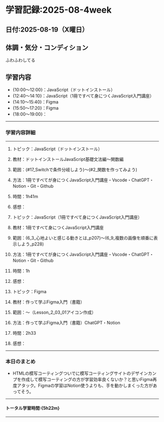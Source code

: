 # 学習記録:2025-08-4week

## 日付:2025-08-19（X曜日）

## 体調・気分・コンディション
ふわふわしてる

## 学習内容
- {10:00〜12:00}：JavaScript（ドットインストール）
- {12:40〜14:10}：JavaScript（1冊ですべて身につくJavaScript入門講座）
- {14:10〜15:40}：Figma
- {15:50〜17:20}：Figma
- {18:00〜19:00}：

---

### 学習内容詳細

---

1. トピック：JavaScript（ドットインストール）
1. 教材：ドットインストールJavaScript基礎文法編〜関数編
1. 範囲：(#17_Switchで条件分岐しよう)〜(#2_関数を作ってみよう)
1. 方法：1冊ですべてが身につくJavaScript入門講座・Vscode・ChatGPT・Notion・Git・Github
1. 時間：1h41m
1. 感想：

1. トピック：JavaScript（1冊ですべて身につくJavaScript入門講座）
1. 教材：1冊ですべて身につくJavaScript入門講座
1. 範囲：(6_3_心地よいと感じる動きとは_p207)〜(6_9_複数の画像を順番に表示しよう_p228)
1. 方法：1冊ですべてが身につくJavaScript入門講座・Vscode・ChatGPT・Notion・Git・Github
1. 時間：1h
1. 感想：

1. トピック：Figma
1. 教材：作って学ぶFigma入門（書籍）
1. 範囲：〜（Lesson_2_03_01アイコン作成）
1. 方法：作って学ぶFigma入門（書籍）ChatGPT・Notion
1. 時間：2h33
1. 感想：

---

### 本日のまとめ
- HTMLの模写コーティングついでに模写コーティングサイトのデザインカンプを作成して模写コーティングの方が学習効率良くないか？と思いFigma再度アタック。Figmaの学習はNotion使うよりも、手を動かしまくった方があってそう。
---

#### トータル学習時間:{5h22m}

---